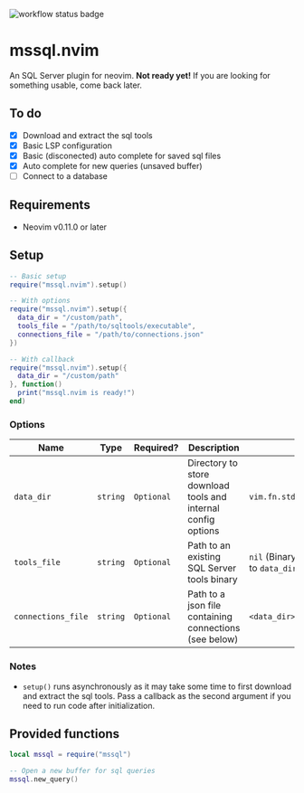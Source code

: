![workflow status badge](https://github.com/Kurren123/mssql.nvim/actions/workflows/test.yml/badge.svg)

# mssql.nvim

An SQL Server plugin for neovim. **Not ready yet!** If you are looking for something usable, come back later.

## To do

- [x] Download and extract the sql tools
- [x] Basic LSP configuration
- [x] Basic (disconected) auto complete for saved sql files
- [x] Auto complete for new queries (unsaved buffer)
- [ ] Connect to a database

## Requirements

- Neovim v0.11.0 or later

## Setup

```lua
-- Basic setup
require("mssql.nvim").setup()

-- With options
require("mssql.nvim").setup({
  data_dir = "/custom/path",
  tools_file = "/path/to/sqltools/executable",
  connections_file = "/path/to/connections.json"
})

-- With callback
require("mssql.nvim").setup({
  data_dir = "/custom/path"
}, function()
  print("mssql.nvim is ready!")
end)
```

### Options

| Name               | Type     | Required?  | Description                                                   | Default                                      |
| ------------------ | -------- | ---------- | ------------------------------------------------------------- | -------------------------------------------- |
| `data_dir`         | `string` | `Optional` | Directory to store download tools and internal config options | `vim.fn.stdpath("data")`                     |
| `tools_file`       | `string` | `Optional` | Path to an existing SQL Server tools binary                   | `nil` (Binary auto downloaded to `data_dir`) |
| `connections_file` | `string` | `Optional` | Path to a json file containing connections (see below)        | `<data_dir>/connections.json`                |

### Notes

- `setup()` runs asynchronously as it may take some time to first download and extract the sql tools. Pass a callback as the second argument if you need to run code after initialization.

## Provided functions

```lua
local mssql = require("mssql")

-- Open a new buffer for sql queries
mssql.new_query()
```

